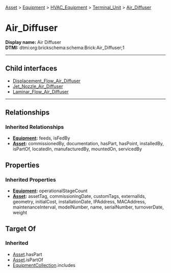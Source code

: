 [Asset](../../../../Asset.md) > [Equipment](../../../Equipment.md) > [HVAC_Equipment](../../HVAC_Equipment.md) > [Terminal_Unit](../Terminal_Unit.md) > [Air_Diffuser](#)
# Air_Diffuser

**Display name:** Air Diffuser<br />
**DTMI:** dtmi:org:brickschema:schema:Brick:Air_Diffuser;1

---


## Child interfaces
* [Displacement_Flow_Air_Diffuser](Displacement_Flow_Air_Diffuser.md)
* [Jet_Nozzle_Air_Diffuser](Jet_Nozzle_Air_Diffuser.md)
* [Laminar_Flow_Air_Diffuser](Laminar_Flow_Air_Diffuser.md)

---
## Relationships
### Inherited Relationships
* **[Equipment](../../../Equipment.md):** feeds, isFedBy
* **[Asset](../../../../Asset.md):** commissionedBy, documentation, hasPart, hasPoint, installedBy, isPartOf, locatedIn, manufacturedBy, mountedOn, servicedBy
## Properties
### Inherited Properties
* **[Equipment](../../../Equipment.md):** operationalStageCount
* **[Asset](../../../../Asset.md):** assetTag, commissioningDate, customTags, externalIds, geometry, initialCost, installationDate, IPAddress, MACAddress, maintenanceInterval, modelNumber, name, serialNumber, turnoverDate, weight
## Target Of
### Inherited
* [Asset](../../../../Asset.md).hasPart
* [Asset](../../../../Asset.md).isPartOf
* [EquipmentCollection](../../../../../Collection/AssetCollection/EquipmentCollection/EquipmentCollection.md).includes
